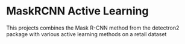 # MaskRCNN Active Learning
 This projects combines the Mask R-CNN method from the detectron2 package with various active learning methods on a retail dataset
